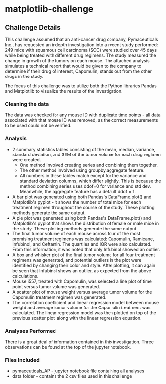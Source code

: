 # matplotlib-challenge

## Challenge Details

This challenge assumed that an anti-cancer drug company, Pymaceuticals Inc., has requested an indepth investigation into a recent study performed: 249 mice with squamous cell carcinoma (SCC) were studied over 45 days while being treated with different drug regimens. The study measured the change in growth of the tumors on each mouse. The attached analysis simulates a technical report that would be given to the company to determine if their drug of interest, Capomulin, stands out from the other drugs in the study.

The focus of this challenge was to utilize both the Python libraries Pandas and Matplotlib to visualize the results of the investigation.

### Cleaning the data

The data was checked for any mouse ID with duplicate time points -  all data associated with that mouse ID was removed, as the correct measurements to be used could not be verified.

### Analysis 

* 2 summary statistics tables consisting of the mean, median, variance, standard deviation, and SEM of the tumor volume for each drug regimen were created.
    * One method involved creating series and combining them together.
    * The other method involved using groupby.aggregate feature.
    * All numbers in these tables match except for the variance and standard deviation columns, which differ slightly. This is because the method combining series uses ddof=0 for variance and std dev. Meanwhile, the aggregate feature has a default ddof = 1. 
* A bar plot was generated using both Pandas's DataFrame.plot() and Matplotlib's pyplot - it shows the number of total mice for each treatment regimen throughout the course of the study. These plotting methods generate the same output.
* A pie plot was generated using both Pandas's DataFrame.plot() and Matplotlib's pyplot that shows the distribution of female or male mice in the study. These plotting methods generate the same output.
* The final tumor volume of each mouse across four of the most promising treatment regimens was calculated: Capomulin, Ramicane, Infubinol, and Ceftamin. The quartiles and IQR were also calculated. From this information, it was noted that only Infubinol showed an outlier.
* A box and whisker plot of the final tumor volume for all four treatment regimens was generated, and potential outliers in the plot were identified by changing their color and style. After plotting, it can again be seen that Infubinol shows an outlier, as expected from the above calculations.
* Mouse i557, treated with Capomulin, was selected a line plot of time point versus tumor volume was generated.
* A scatter plot of mouse weight versus average tumor volume for the Capomulin treatment regimen was generated.
* The correlation coefficient and linear regression model between mouse weight and average tumor volume for the Capomulin treatment was calculated. The linear regression model was then plotted on top of the previous scatter plot, along with the linear regression equation.

### Analyses Performed

There is a great deal of information contained in this investigation. Three observations can be found at the top of the jupyter notebook.

### Files Included
* pymaceuticals_AP - jupyter notebook file containing all analyses
* data folder - contains the 2 csv files used in this challenge
